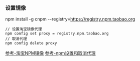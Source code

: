 ### 设置镜像
npm install -g cnpm --registry=https://registry.npm.taobao.org

```
// 设置淘宝镜像代理
npm config set proxy = registry.npm.taobao.org
// 取消代理
npm config delete proxy
```
[参考-淘宝NPM镜像](http://npm.taobao.org/)
[参考-npm设置和取消代理](https://blog.csdn.net/yanzi1225627/article/details/80247758)